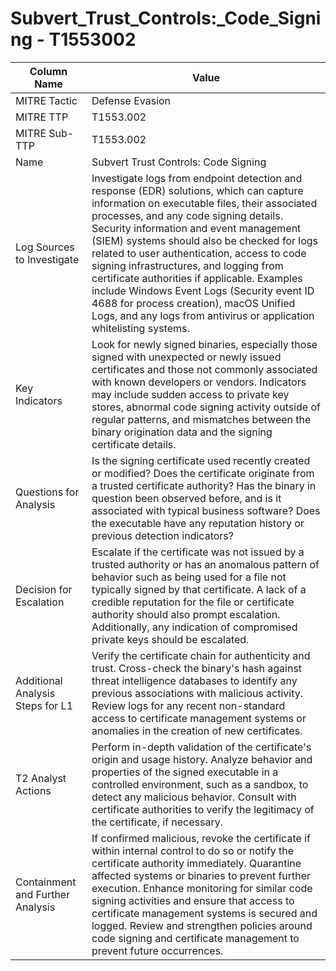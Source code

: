 # Subvert_Trust_Controls:_Code_Signing - T1553002

| Column Name | Value |
|-------------|-------|
| MITRE Tactic | Defense Evasion |
| MITRE TTP | T1553.002 |
| MITRE Sub-TTP | T1553.002 |
| Name | Subvert Trust Controls: Code Signing |
| Log Sources to Investigate | Investigate logs from endpoint detection and response (EDR) solutions, which can capture information on executable files, their associated processes, and any code signing details. Security information and event management (SIEM) systems should also be checked for logs related to user authentication, access to code signing infrastructures, and logging from certificate authorities if applicable. Examples include Windows Event Logs (Security event ID 4688 for process creation), macOS Unified Logs, and any logs from antivirus or application whitelisting systems. |
| Key Indicators | Look for newly signed binaries, especially those signed with unexpected or newly issued certificates and those not commonly associated with known developers or vendors. Indicators may include sudden access to private key stores, abnormal code signing activity outside of regular patterns, and mismatches between the binary origination data and the signing certificate details. |
| Questions for Analysis | Is the signing certificate used recently created or modified? Does the certificate originate from a trusted certificate authority? Has the binary in question been observed before, and is it associated with typical business software? Does the executable have any reputation history or previous detection indicators? |
| Decision for Escalation | Escalate if the certificate was not issued by a trusted authority or has an anomalous pattern of behavior such as being used for a file not typically signed by that certificate. A lack of a credible reputation for the file or certificate authority should also prompt escalation. Additionally, any indication of compromised private keys should be escalated. |
| Additional Analysis Steps for L1 | Verify the certificate chain for authenticity and trust. Cross-check the binary's hash against threat intelligence databases to identify any previous associations with malicious activity. Review logs for any recent non-standard access to certificate management systems or anomalies in the creation of new certificates. |
| T2 Analyst Actions | Perform in-depth validation of the certificate's origin and usage history. Analyze behavior and properties of the signed executable in a controlled environment, such as a sandbox, to detect any malicious behavior. Consult with certificate authorities to verify the legitimacy of the certificate, if necessary. |
| Containment and Further Analysis | If confirmed malicious, revoke the certificate if within internal control to do so or notify the certificate authority immediately. Quarantine affected systems or binaries to prevent further execution. Enhance monitoring for similar code signing activities and ensure that access to certificate management systems is secured and logged. Review and strengthen policies around code signing and certificate management to prevent future occurrences. |
